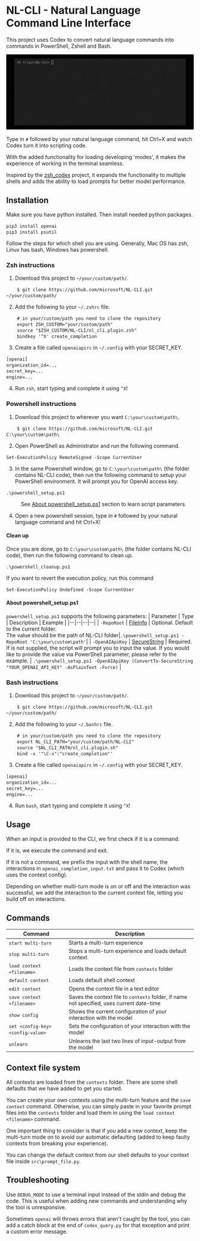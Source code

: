 # NL-CLI - Natural Language Command Line Interface

This project uses Codex to convert natural language commands into commands in PowerShell, Zshell and Bash. 

![nl_cli GIF](nl_cli.gif)

Type in `#` followed by your natural language command, hit Ctrl+X and watch Codex turn it into scripting code.

With the added functionality for loading developing 'modes', it makes the experience of working in the terminal seamless.

Inspired by the [zsh_codex](https://github.com/tom-doerr/zsh_codex) project, it expands the functionality to multiple shells and adds the ability to load prompts for better model performance.

## Installation


Make sure you have python installed. Then install needed python packages.

```
pip3 install openai
pip3 install psutil
```

Follow the steps for which shell you are using. Generally, Mac OS has zsh, Linux has bash, Windows has powershell.

### Zsh instructions


1. Download this project to `~/your/custom/path/`.

```
    $ git clone https://github.com/microsoft/NL-CLI.git ~/your/custom/path/
```

2. Add the following to your `~/.zshrc` file.

```
    # in your/custom/path you need to clone the repository
    export ZSH_CUSTOM="your/custom/path"
    source "$ZSH_CUSTOM/NL-CLI/nl_cli.plugin.zsh"
    bindkey '^X' create_completion
```

3. Create a file called `openaiapirc` in `~/.config` with your SECRET_KEY.

```
[openai]
organization_id=...
secret_key=...
engine=...
```

4. Run `zsh`, start typing and complete it using `^X`!


### Powershell instructions

1. Download this project to wherever you want `C:\your\custom\path\`.

```
    $ git clone https://github.com/microsoft/NL-CLI.git C:\your\custom\path\
```

2. Open PowerShell as Administrator and run the following command.

```
Set-ExecutionPolicy RemoteSigned -Scope CurrentUser
```


3. In the same Powershell window, go to `C:\your\custom\path\` (the folder contains NL-CLI code), then run the following command to setup your PowerShell environment. It will prompt you for OpenAI access key.

```
.\powershell_setup.ps1
```
&nbsp;&nbsp;&nbsp;&nbsp;&nbsp;&nbsp;&nbsp;&nbsp;&nbsp;&nbsp;See [About powershell_setup.ps1](#about-powershellsetupps1) section to learn script parameters.

4. Open a new powershell session, type in `#` followed by your natural language command and hit Ctrl+X!

#### Clean up
Once you are done, go to `C:\your\custom\path\` (the folder contains NL-CLI code), then run the following command to clean up.
```
.\powershell_cleanup.ps1
```

If you want to revert the execution policy, run this command
```
Set-ExecutionPolicy Undefined -Scope CurrentUser
```

#### About powershell_setup.ps1
`powershell_setup.ps1` supports the following parameters:
| Parameter | Type | Description | Example |
|--|--|--|--|
| `-RepoRoot` | [FileInfo](https://docs.microsoft.com/en-us/dotnet/api/system.io.fileinfo) | Optional. Default to the current folder.<br>The value should be the path of NL-CLI folder|`.\powershell_setup.ps1 -RepoRoot 'C:\your\custom\path'`|
| `-OpenAIApiKey` | [SecureString](https://docs.microsoft.com/en-us/dotnet/api/system.security.securestring) | Required. If is not supplied, the script will prompt you to input the value. If you would like to provide the value via PowerShell parameter, please refer to the example. | `.\powershell_setup.ps1 -OpenAIApiKey (ConvertTo-SecureString "YOUR_OPENAI_API_KEY" -AsPlainText -Force)` |

### Bash instructions


1. Download this project to `~/your/custom/path/`.

```
    $ git clone https://github.com/microsoft/NL-CLI.git ~/your/custom/path/
```

2. Add the following to your `~/.bashrc` file.

```
    # in your/custom/path you need to clone the repository
    export NL_CLI_PATH="your/custom/path/NL-CLI"
    source "$NL_CLI_PATH/nl_cli.plugin.sh"
    bind -x '"\C-x":"create_completion"'
```

3. Create a file called `openaiapirc` in `~/.config` with your SECRET_KEY.

```
[openai]
organization_id=...
secret_key=...
engine=...
```

4. Run `bash`, start typing and complete it using `^X`!


## Usage

When an input is provided to the CLI, we first check if it is a command. 

If it is, we execute the command and exit. 

If it is not a command, we prefix the input with the shell name, the interactions in `openai_completion_input.txt` and pass it to Codex (which uses the context config). 

Depending on whether multi-turn mode is on or off and the interaction was successful, we add the interaction to the current context file, letting you build off on interactions.

## Commands

| Command | Description |
|--|--|
| `start multi-turn` | Starts a multi-turn experience |
| `stop multi-turn` | Stops a multi-turn experience and loads default context |
| `load context <filename>` | Loads the context file from `contexts` folder |
| `default context` | Loads default shell context |
| `edit context` | Opens the context file in a text editor |
| `save context <filename>` | Saves the context file to `contexts` folder, if name not specified, uses current date-time |
| `show config` | Shows the current configuration of your interaction with the model |
| `set <config-key> <config-value>` | Sets the configuration of your interaction with the model |
| `unlearn` | Unlearns the last two lines of input-output from the model |


## Context file system

All contexts are loaded from the `contexts` folder. There are some shell defaults that we have added to get you started.

You can create your own contexts using the multi-turn feature and the `save context` command. Otherwise, you can simply paste in your favorite prompt files into the `contexts` folder and load them in using the `load context <filename>` command.

One important thing to consider is that if you add a new context, keep the multi-turn mode on to avoid our automatic defaulting (added to keep faulty contexts from breaking your experience).

You can change the default context from our shell defaults to your context file inside `src\prompt_file.py`.

## Troubleshooting

Use `DEBUG_MODE` to use a terminal input instead of the stdin and debug the code. This is useful when adding new commands and understanding why the tool is unresponsive.

Sometimes `openai` will throws errors that aren't caught by the tool, you can add a catch block at the end of `codex_query.py` for that exception and print a custom error message.